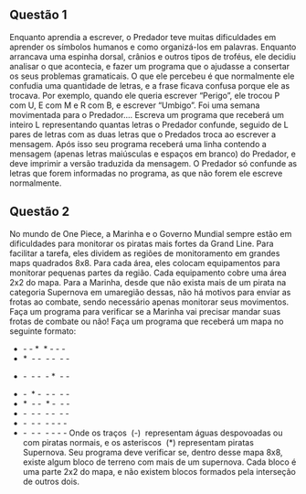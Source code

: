 ## Questão 1
Enquanto aprendia a escrever, o Predador teve muitas
dificuldades em aprender os símbolos humanos e como organizá-los em palavras.
Enquanto arrancava uma espinha dorsal, crânios e outros tipos de troféus, ele
decidiu analisar o que acontecia, e fazer um programa que o ajudasse a consertar
os seus problemas gramaticais.
O que ele percebeu é que normalmente ele confudia uma quantidade de
letras, e a frase ficava confusa porque ele as trocava. Por exemplo, quando ele
queria escrever “Perigo”, ele trocou P com U, E com M e R com B, e escrever
“Umbigo”. Foi uma semana movimentada para o Predador....
Escreva um programa que receberá um inteiro L representando quantas
letras o Predador confunde, seguido de L pares de letras com as duas letras que o
Predados troca ao escrever a mensagem. Após isso seu programa receberá uma
linha contendo a mensagem (apenas letras maiúsculas e espaços em branco) do
Predador, e deve imprimir a versão traduzida da mensagem. O Predador só
confunde as letras que forem informadas no programa, as que não forem ele
escreve normalmente.

## Questão 2
No mundo de One Piece, a Marinha e o Governo Mundial
sempre estão em dificuldades para monitorar os piratas mais fortes da Grand Line.
Para facilitar a tarefa, eles dividem as regiões de monitoramento em grandes maps
quadrados 8x8. Para cada área, eles colocam equipamentos para monitorar
pequenas partes da região. Cada equipamento cobre uma área 2x2 do mapa. Para
a Marinha, desde que não exista mais de um pirata na categoria Supernova em umaregião dessas, não há motivos para enviar as frotas ao combate, sendo necessário
apenas monitorar seus movimentos.
Faça um programa para verificar se a Marinha vai precisar mandar suas
frotas de combate ou não! Faça um programa que receberá um mapa no seguinte
formato:
- -​ - *​ ​ * -​ - -
- *​ ​ - -​ ​ - -​ ​ - -
* -​ ​ - -​ ​ - *​ ​ - -
- -​ ​ * -​ ​ - -​ ​ - -
- *​ ​ - -​ ​ * -​ ​ - -
- -​ ​ - -​ ​ - -​ ​ - -
- -​ ​ - -​ ​ - -​ - -
- -​ ​ - -​ ​ - -​ - -
Onde os traços ​ (-) ​ representam águas despovoadas ou com piratas normais,
e os asteriscos ​ (\*) representam piratas Supernova. Seu programa deve verificar se,
dentro desse mapa 8x8, existe algum bloco de terreno com mais de um supernova.
Cada bloco é uma parte 2x2 do mapa, e não existem blocos formados pela
interseção de outros dois.